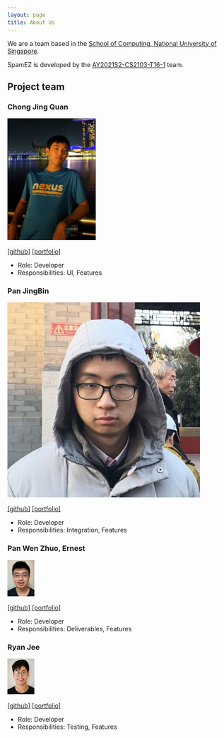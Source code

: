 ```yaml
---
layout: page
title: About Us
---
```


We are a team based in the [School of Computing, National University of Singapore](http://www.comp.nus.edu.sg).

SpamEZ is developed by the [AY2021S2-CS2103-T16-1](https://github.com/AY2021S2-CS2103-T16-1/tp) team.

## Project team

### Chong Jing Quan

<img src="images/jqchong.png" alt="Jing Quan" width="200"/>

[[github]](https://github.com/JQChong)
[[portfolio]](team/jqchong.md)

* Role: Developer
* Responsibilities: UI, Features

### Pan JingBin

![JingBin](./images/icebear789.png)

[[github]](https://github.com/IceBear789)
[[portfolio]](team/icebear789.md)

* Role: Developer
* Responsibilities: Integration, Features

### Pan Wen Zhuo, Ernest

![Ernest](./images/ampan98.png)

[[github]](https://github.com/ampan98)
[[portfolio]](team/ampan98.md)

* Role: Developer
* Responsibilities: Deliverables, Features

### Ryan Jee

![Ryan](./images/rjeez.png)

[[github]](https://github.com/rjeez)
[[portfolio]](team/rjeez.md)

* Role: Developer
* Responsibilities: Testing, Features

